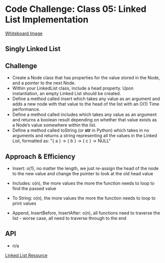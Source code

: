# Code Challenge: Class 05: Linked List Implementation


[Whiteboard Image](assets/llinsertions.png)

## Singly Linked List
<!-- Short summary or background information -->

## Challenge
<!-- Description of the challenge -->
- Create a Node class that has properties for the value stored in the Node, and a pointer to the next Node.
- Within your LinkedList class, include a head property. Upon instantiation, an empty Linked List should be created.
- Define a method called insert which takes any value as an argument and adds a new node with that value to the head of the list with an O(1) Time performance.
- Define a method called includes which takes any value as an argument and returns a boolean result depending on whether that value exists as a Node’s value somewhere within the list.
- Define a method called toString (or __str__ in Python) which takes in no arguments and returns a string representing all the values in the Linked List, formatted as:
"{ a } -> { b } -> { c } -> NULL"

## Approach & Efficiency
<!-- What approach did you take? Why? What is the Big O space/time for this approach? -->
- Insert: o(1), no matter the length, we just re-assign the head of the node to the new value and change the pointer to look at the old head value
- Includes: o(n), the more values the more the function needs to loop to find the passed value
- To String: o(n), the more values the more the function needs to loop to print values

- Append, InsertBefore, InsertAfter: o(n), all functions need to traverse the list - worse case, all need to traverse through to the end


## API
<!-- Description of each method publicly available to your Linked List -->
- n/a


[Linked List Resource](https://www.tutorialspoint.com/python_data_structure/python_linked_lists.htm)